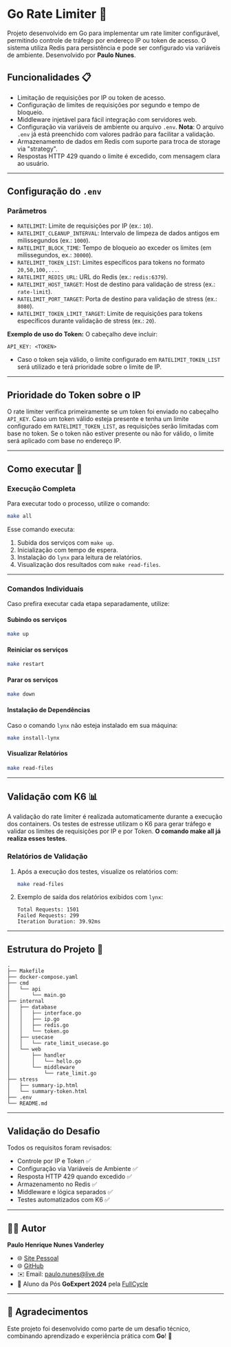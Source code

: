 
# Go Rate Limiter 🚦

Projeto desenvolvido em Go para implementar um rate limiter configurável, permitindo controle de tráfego por endereço IP ou token de acesso. O sistema utiliza Redis para persistência e pode ser configurado via variáveis de ambiente. Desenvolvido por **Paulo Nunes**.

## Funcionalidades 📋

- Limitação de requisições por IP ou token de acesso.
- Configuração de limites de requisições por segundo e tempo de bloqueio.
- Middleware injetável para fácil integração com servidores web.
- Configuração via variáveis de ambiente ou arquivo `.env`.
  **Nota**: O arquivo `.env` já está preenchido com valores padrão para facilitar a validação.
- Armazenamento de dados em Redis com suporte para troca de storage via "strategy".
- Respostas HTTP 429 quando o limite é excedido, com mensagem clara ao usuário.

---

## Configuração do `.env`

### Parâmetros

- `RATELIMIT`: Limite de requisições por IP (ex.: `10`).
- `RATELIMIT_CLEANUP_INTERVAL`: Intervalo de limpeza de dados antigos em milissegundos (ex.: `1000`).
- `RATELIMIT_BLOCK_TIME`: Tempo de bloqueio ao exceder os limites (em milissegundos, ex.: `30000`).
- `RATELIMIT_TOKEN_LIST`: Limites específicos para tokens no formato `20,50,100,...`.
- `RATELIMIT_REDIS_URL`: URL do Redis (ex.: `redis:6379`).
- `RATELIMIT_HOST_TARGET`: Host de destino para validação de stress (ex.: `rate-limit`).
- `RATELIMIT_PORT_TARGET`: Porta de destino para validação de stress (ex.: `8080`).
- `RATELIMIT_TOKEN_LIMIT_TARGET`: Limite de requisições para tokens específicos durante validação de stress (ex.: `20`).

**Exemplo de uso do Token:**
O cabeçalho deve incluir:
```
API_KEY: <TOKEN>
```
- Caso o token seja válido, o limite configurado em `RATELIMIT_TOKEN_LIST` será utilizado e terá prioridade sobre o limite de IP.

---

## Prioridade do Token sobre o IP

O rate limiter verifica primeiramente se um token foi enviado no cabeçalho `API_KEY`. Caso um token válido esteja presente e tenha um limite configurado em `RATELIMIT_TOKEN_LIST`, as requisições serão limitadas com base no token. Se o token não estiver presente ou não for válido, o limite será aplicado com base no endereço IP.

---

## Como executar 🚀

### Execução Completa

Para executar todo o processo, utilize o comando:
```bash
make all
```

Esse comando executa:
1. Subida dos serviços com `make up`.
2. Inicialização com tempo de espera.
3. Instalação do `lynx` para leitura de relatórios.
4. Visualização dos resultados com `make read-files`.

---

### Comandos Individuais

Caso prefira executar cada etapa separadamente, utilize:

#### Subindo os serviços
```bash
make up
```

#### Reiniciar os serviços
```bash
make restart
```

#### Parar os serviços
```bash
make down
```

#### Instalação de Dependências
Caso o comando `lynx` não esteja instalado em sua máquina:
```bash
make install-lynx
```

#### Visualizar Relatórios
```bash
make read-files
```

---

## Validação com K6 📊

A validação do rate limiter é realizada automaticamente durante a execução dos containers. Os testes de estresse utilizam o K6 para gerar tráfego e validar os limites de requisições por IP e por Token. **O comando make all já realiza esses testes**.

### Relatórios de Validação

1. Após a execução dos testes, visualize os relatórios com:
   ```bash
   make read-files
   ```

2. Exemplo de saída dos relatórios exibidos com `lynx`:
   ```plaintext
   Total Requests: 1501
   Failed Requests: 299
   Iteration Duration: 39.92ms
   ```

---

## Estrutura do Projeto 📂

```
.
├── Makefile
├── docker-compose.yaml
├── cmd
│   └── api
│       └── main.go
├── internal
│   ├── database
│   │   ├── interface.go
│   │   ├── ip.go
│   │   ├── redis.go
│   │   └── token.go
│   ├── usecase
│   │   └── rate_limit_usecase.go
│   └── web
│       ├── handler
│       │   └── hello.go
│       └── middleware
│           └── rate_limit.go
├── stress
│   ├── summary-ip.html
│   └── summary-token.html
├── .env
└── README.md
```

---

## Validação do Desafio

Todos os requisitos foram revisados:

- Controle por IP e Token ✅
- Configuração via Variáveis de Ambiente ✅
- Resposta HTTP 429 quando excedido ✅
- Armazenamento no Redis ✅
- Middleware e lógica separados ✅
- Testes automatizados com K6 ✅

---

## 👨‍💻 Autor

**Paulo Henrique Nunes Vanderley**  
- 🌐 [Site Pessoal](https://www.paulonunes.dev/)  
- 🌐 [GitHub](https://github.com/paulnune)  
- ✉️ Email: [paulo.nunes@live.de](mailto:paulo.nunes@live.de)  
- 🚀 Aluno da Pós **GoExpert 2024** pela [FullCycle](https://fullcycle.com.br)

---

## 🎉 Agradecimentos

Este projeto foi desenvolvido como parte de um desafio técnico, combinando aprendizado e experiência prática com **Go**! 🚀